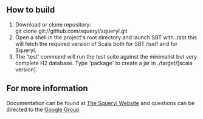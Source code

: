 ## How to build
1. Download or clone repository:  
     git clone git://github.com/squeryl/squeryl.git
2. Open a shell in the project's root directory and launch SBT with ./sbt
   this will fetch the required version of Scala both for
   SBT itself and for Squeryl.
3. The 'test' command will run the test suite against the
   minimalist but very complete H2 database.
   Type 'package' to create a jar in ./target/[scala version].

## For more information
Documentation can be found at [The Squeryl Website][1] and questions can be directed to the [Google Group][2]

[1]: http://squeryl.org
[2]: https://groups.google.com/forum/#!forum/squeryl
